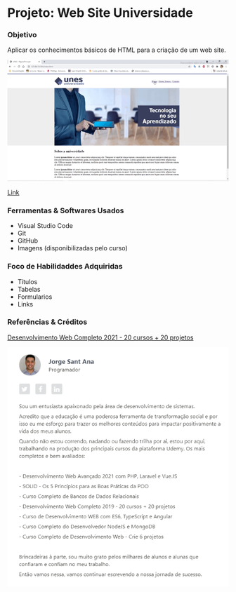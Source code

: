 # Projeto: Web Site Universidade

### Objetivo

Aplicar os conhecimentos básicos de HTML para a criação de um web site.

![](fotos/20210708_074017.gif)

[Link](https://araujoleonardo310.github.io/Projeto_WebSite_Universidade/)

### Ferramentas & Softwares Usados

 - Visual Studio Code
 - Git 
 - GitHub
 - Imagens (disponibilizadas pelo curso)

### Foco de Habilidaddes Adquiridas

* Títulos
* Tabelas
* Formularios
* Links

### Referências & Créditos

[Desenvolvimento Web Completo 2021 - 20 cursos + 20 projetos](https://www.udemy.com/share/101WqG2@PW5KVFhYTlIJekRCO2JOVBRu/)

<p>
	<img src="fotos/prof.png">
</p>



